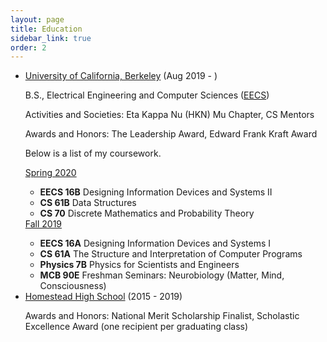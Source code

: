```yaml
---
layout: page
title: Education
sidebar_link: true
order: 2
---
```


<ul>

<li><a href="https://berkeley.edu">University of California, Berkeley</a> (Aug 2019 - )


<p>B.S., Electrical Engineering and Computer Sciences (<a href="https://eecs.berkeley.edu">EECS</a>)</p>

<p>Activities and Societies: Eta Kappa Nu (HKN) Mu Chapter, CS Mentors</p>
<p>Awards and Honors: The Leadership Award, Edward Frank Kraft Award</p>

<p>Below is a list of my coursework.</p>

<div>
<u>Spring 2020</u>
<ul>
  <li><b>EECS 16B</b> Designing Information Devices and Systems II</li>
  <li><b>CS 61B</b> Data Structures</li>
	<li><b>CS 70</b> Discrete Mathematics and Probability Theory</li>
</ul></div>

<div>
<u>Fall 2019</u>
<ul>
  <li><b>EECS 16A</b> Designing Information Devices and Systems I</li>
  <li><b>CS 61A</B> The Structure and Interpretation of Computer Programs</li>
	<li><b>Physics 7B</b> Physics for Scientists and Engineers</li>
  <li><b>MCB 90E</b> Freshman Seminars: Neurobiology (Matter, Mind, Consciousness)</li>
</ul></div>

</li>

<li><a href="https://hhs.fuhsd.org">Homestead High School</a> (2015 - 2019)
  <p>Awards and Honors: National Merit Scholarship Finalist, Scholastic Excellence Award (one recipient per graduating class)</p></li>
</ul>
